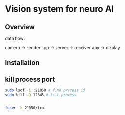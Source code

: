 # Vision system for neuro AI

## Overview

data flow:  

camera -> sender app ->  server -> receiver app -> display  

## Installation


## kill process port

```bash
sudo lsof -i :21050 # find process id
sudo kill -9 12345 # kill process


fuser -k 21050/tcp

```